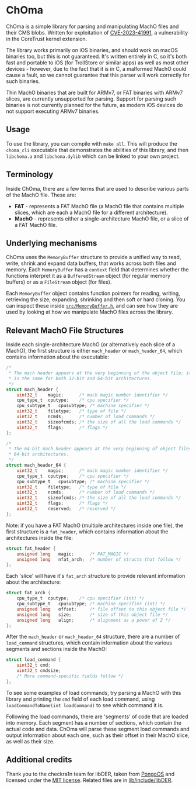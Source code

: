 # ChOma

ChOma is a simple library for parsing and manipulating MachO files and their CMS blobs. Written for exploitation of [CVE-2023-41991](https://support.apple.com/en-gb/HT213926), a vulnerability in the CoreTrust kernel extension.

The library works primarily on iOS binaries, and should work on macOS binaries too, but this is not guaranteed. It's written entirely in C, so it's both fast and portable to iOS (for TrollStore or similar apps) as well as most other devices - however, due to the fact that it is in C, a malformed MachO could cause a fault, so we cannot guarantee that this parser will work correctly for such binaries.

Thin MachO binaries that are built for ARMv7, or FAT binaries with ARMv7 slices, are currently unsupported for parsing. Support for parsing such binaries is not currently planned for the future, as modern iOS devices do not support executing ARMv7 binaries.

## Usage

To use the library, you can compile with `make all`. This will produce the `choma_cli` executable that demonstrates the abilities of this library, and then `libchoma.a` and `libchoma.dylib` which can be linked to your own project.

## Terminology
Inside ChOma, there are a few terms that are used to describe various parts of the MachO file. These are:
- **FAT** - represents a FAT MachO file (a MachO file that contains multiple slices, which are each a MachO file for a different architecture).
- **MachO** - represents either a single-architecture MachO file, or a slice of a FAT MachO file.

## Underlying mechanisms
ChOma uses the `MemoryBuffer` structure to provide a unified way to read, write, shrink and expand data buffers, that works across both files and memory. Each `MemoryBuffer` has a `context` field that determines whether the functions interpret it as a `BufferedStream` object (for regular memory buffers) or as a `FileStream` object (for files).

Each `MemoryBuffer` object contains function pointers for reading, writing, retrieving the size, expanding, shrinking and then soft or hard cloning. You can inspect these inside [`src/MemoryBuffer.h`](src/MemoryStream.h), and can see how they are used by looking at how we manipulate MachO files across the library.

## Relevant MachO File Structures

Inside each single-architecture MachO (or alternatively each slice of a MachO), the first structure is either `mach_header` or `mach_header_64`, which contains information about the executable:
```c
/*
 * The mach header appears at the very beginning of the object file; it
 * is the same for both 32-bit and 64-bit architectures.
 */
struct mach_header {
	uint32_t	magic;		/* mach magic number identifier */
	cpu_type_t	cputype;	/* cpu specifier */
	cpu_subtype_t	cpusubtype;	/* machine specifier */
	uint32_t	filetype;	/* type of file */
	uint32_t	ncmds;		/* number of load commands */
	uint32_t	sizeofcmds;	/* the size of all the load commands */
	uint32_t	flags;		/* flags */
};

/*
 * The 64-bit mach header appears at the very beginning of object files for
 * 64-bit architectures.
 */
struct mach_header_64 {
	uint32_t	magic;		/* mach magic number identifier */
	cpu_type_t	cputype;	/* cpu specifier */
	cpu_subtype_t	cpusubtype;	/* machine specifier */
	uint32_t	filetype;	/* type of file */
	uint32_t	ncmds;		/* number of load commands */
	uint32_t	sizeofcmds;	/* the size of all the load commands */
	uint32_t	flags;		/* flags */
	uint32_t	reserved;	/* reserved */
};
```
Note: if you have a FAT MachO (multiple architectures inside one file), the first structure is a `fat_header`, which contains information about the architectures inside the file:
```c
struct fat_header {
	unsigned long	magic;		/* FAT_MAGIC */
	unsigned long	nfat_arch;	/* number of structs that follow */
};
```
Each 'slice' will have it's `fat_arch` structure to provide relevant information about the architecture:
```c
struct fat_arch {
	cpu_type_t	cputype;	/* cpu specifier (int) */
	cpu_subtype_t	cpusubtype;	/* machine specifier (int) */
	unsigned long	offset;		/* file offset to this object file */
	unsigned long	size;		/* size of this object file */
	unsigned long	align;		/* alignment as a power of 2 */
};
```

After the `mach_header` or `mach_header_64` structure, there are a number of `load_command` structures, which contain information about the various segments and sections inside the MachO:
```c
struct load_command {
    uint32_t cmd;
    uint32_t cmdsize;
    /* More command-specific fields follow */
};
```
To see some examples of load commands, try parsing a MachO with this library and printing the `cmd` field of each load command, using `loadCommandToName(int loadCommand)` to see which command it is.

Following the load commands, there are 'segments' of code that are loaded into memory. Each segment has a number of sections, which contain the actual code and data. ChOma will parse these segment load commands and output information about each one, such as their offset in their MachO slice, as well as their size.

## Additional credits

Thank you to the checkra1n team for libDER, taken from [PongoOS](https://github.com/checkra1n/PongoOS/tree/iOS15) and licensed under the [MIT license](https://github.com/checkra1n/PongoOS/tree/iOS15/LICENSE.md). Related files are in [lib/include/libDER](lib/include/libDER).